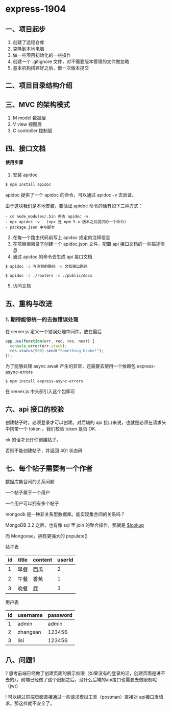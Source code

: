 # express-1904

## 一、项目起步

1. 创建了远程仓库
2. 克隆到本地电脑
3. 做一些项目初始化的一些操作
4. 创建一个 .gitignore 文件，对不需要版本管理的文件做忽略
5. 基本机构搭建好之后，做一次版本提交

## 二、项目目录结构介绍

## 三、MVC 的架构模式

1. M model 数据层
2. V view 视图层
3. C controller 控制层

## 四、接口文档

#### 使用步骤

1. 安装 apidoc

```bash
$ npm install apidoc
```

apidoc 提供了一个 apidoc 的命令，可以通过 apidoc -v 去验证。

由于这块我们是本地安装，要验证 apidoc 命令的话有如下三种方式：

    - cd node_modules/.bin 再去 apidoc -v
    - npx apidoc -v   (npx 是 npm 5.x 版本之后提供的一个命令)
    - package.json 中写脚本

2. 在每一个路由代码前写上 apidoc 规定的注释信息
3. 在项目根目录下创建一个 apidoc.json 文件，配置 api 接口文档的一些描述信息
4. 通过 apidoc 的命令去生成 api 接口文档

```bash
$ apidoc -i 写注释的路径 -o 文档输出路径

$ apidoc -i ./routers -o ./public/docs
```

5. 访问文档

## 五、重构与改进

### 1. 期待能够统一的去做错误处理

在 server.js 定义一个错误处理中间件。放在最后

```javascript
app.use(function(err, req, res, next) {
  console.error(err.stack);
  res.status(500).send("Something broke!");
});
```

为了能够处理 async await 产生的异常，还需要去使用一个依赖包 express-async-errors

```bash
$ npm install express-async-errors
```

在 server.js 中头部引入这个包即可

## 六、api 接口的校验

创建帖子时，必须登录才可以创建。对后端的 api 接口来说，也就是必须在请求头中携带一个 token 。我们校验 token 是否 OK.

ok 的话才允许你创建帖子。

否则不能创建帖子，并返回 401 状态码

## 七、每个帖子需要有一个作者

数据库集合间的关系问题

一个帖子属于一个用户

一个用户可以拥有多个帖子



mongodb 是一种非关系型数据库。能实现集合间的关系吗？

MongoDB 3.2 之后，也有像 sql 里 join 的聚合操作，那就是 [$lookup](https://docs.mongodb.com/manual/reference/operator/aggregation/lookup/) 

而 Mongoose，拥有更强大的 populate()



帖子表

| id   | title | content | userId |
| ---- | ----- | ------- | ------ |
| 1    | 早餐  | 西瓜    | 2      |
| 2    | 午餐  | 香蕉    | 1      |
| 3    | 晚餐  | 屁      | 3      |

用户表

| id   | username | password |
| ---- | -------- | -------- |
| 1    | admin    | admin    |
| 2    | zhangsan | 123456   |
| 3    | lisi     | 123456   |

## 八、问题1

? 思考前端已经做了创建页面的展示权限（如果没有的登录的话，创建页面是进不去的）。前端已经做了这个限制之后，没什么后端的api接口也需要去做限制呢（jwt）

! 可以绕过前端页面直接通过一些请求模拟工具（postman）直接对 api接口发请求。那这样就不安全了。
